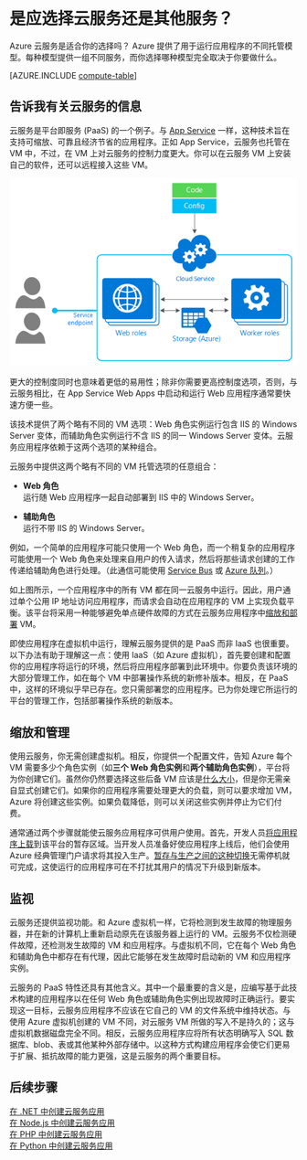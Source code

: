 <properties 
	pageTitle="Azure 计算选项 - 云服务 | Azure" 
	description="了解 Azure 计算托管选项及其工作原理：App Service、云服务和虚拟机" 
	services="cloud-services"
    documentationCenter=""
	authors="Thraka" 
	manager="timlt"/>

<tags 
	ms.service="multiple" 
	ms.date="04/15/2016" 
	wacn.date="05/31/2016"/>

# 是应选择云服务还是其他服务？

Azure 云服务是适合你的选择吗？ Azure 提供了用于运行应用程序的不同托管模型。每种模型提供一组不同服务，而你选择哪种模型完全取决于你要做什么。

[AZURE.INCLUDE [compute-table](../includes/compute-options-table.md)]

<a name="tellmecs"></a>
## 告诉我有关云服务的信息

云服务是平台即服务 (PaaS) 的一个例子。与 [App Service](/documentation/services/web-sites) 一样，这种技术旨在支持可缩放、可靠且经济节省的应用程序。正如 App Service，云服务也托管在 VM 中，不过，在 VM 上对云服务的控制力度更大。你可以在云服务 VM 上安装自己的软件，还可以远程接入这些 VM。

![cs\_diagram](./media/cloud-services-choose-me/diagram.png)

更大的控制度同时也意味着更低的易用性；除非你需要更高控制度选项，否则，与云服务相比，在 App Service Web Apps 中启动和运行 Web 应用程序通常要快速方便一些。

该技术提供了两个略有不同的 VM 选项：Web 角色实例运行包含 IIS 的 Windows Server 变体，而辅助角色实例运行不含 IIS 的同一 Windows Server 变体。云服务应用程序依赖于这两个选项的某种组合。

云服务中提供这两个略有不同的 VM 托管选项的任意组合：

* **Web 角色**  
  运行随 Web 应用程序一起自动部署到 IIS 中的 Windows Server。
  
* **辅助角色**  
  运行不带 IIS 的 Windows Server。

例如，一个简单的应用程序可能只使用一个 Web 角色，而一个稍复杂的应用程序可能使用一个 Web 角色来处理来自用户的传入请求，然后将那些请求创建的工作传递给辅助角色进行处理。（此通信可能使用 [Service Bus](/documentation/articles/service-bus-fundamentals-hybrid-solutions/) 或 [Azure 队列](/documentation/articles/storage-introduction/)。）

如上图所示，一个应用程序中的所有 VM 都在同一云服务中运行。因此，用户通过单个公用 IP 地址访问应用程序，而请求会自动在应用程序的 VM 上实现负载平衡。该平台将采用一种能够避免单点硬件故障的方式在云服务应用程序中[缩放和部署](/documentation/articles/cloud-services-how-to-scale/) VM。

即使应用程序在虚拟机中运行，理解云服务提供的是 PaaS 而非 IaaS 也很重要。以下办法有助于理解这一点：使用 IaaS（如 Azure 虚拟机），首先要创建和配置你的应用程序将运行的环境，然后将应用程序部署到此环境中。你要负责该环境的大部分管理工作，如在每个 VM 中部署操作系统的新修补版本。相反，在 PaaS 中，这样的环境似乎早已存在。您只需部署您的应用程序。已为你处理它所运行的平台的管理工作，包括部署操作系统的新版本。

## 缩放和管理
使用云服务，你无需创建虚拟机。相反，你提供一个配置文件，告知 Azure 每个 VM 需要多少个角色实例（如**三个 Web 角色实例**和**两个辅助角色实例**），平台将为你创建它们。虽然你仍然要选择这些后备 VM 应该是[什么大小](/documentation/articles/cloud-services-sizes-specs/)，但是你无需亲自显式创建它们。如果你的应用程序需要处理更大的负载，则可以要求增加 VM，Azure 将创建这些实例。如果负载降低，则可以关闭这些实例并停止为它们付费。

通常通过两个步骤就能使云服务应用程序可供用户使用。首先，开发人员[将应用程序上载](/documentation/articles/cloud-services-how-to-create-deploy/)到该平台的暂存区域。当开发人员准备好使应用程序上线后，他们会使用 Azure 经典管理门户请求将其投入生产。[暂存与生产之间的这种切换](/documentation/articles/cloud-services-nodejs-stage-application/)无需停机就可完成，这使运行的应用程序可在不打扰其用户的情况下升级到新版本。

## 监视
云服务还提供监视功能。和 Azure 虚拟机一样，它将检测到发生故障的物理服务器，并在新的计算机上重新启动原先在该服务器上运行的 VM。云服务不仅检测硬件故障，还检测发生故障的 VM 和应用程序。与虚拟机不同，它在每个 Web 角色和辅助角色中都存在有代理，因此它能够在发生故障时启动新的 VM 和应用程序实例。

云服务的 PaaS 特性还具有其他含义。其中一个最重要的含义是，应编写基于此技术构建的应用程序以在任何 Web 角色或辅助角色实例出现故障时正确运行。要实现这一目标，云服务应用程序不应该在它自己的 VM 的文件系统中维持状态。与使用 Azure 虚拟机创建的 VM 不同，对云服务 VM 所做的写入不是持久的；这与虚拟机数据磁盘完全不同。相反，云服务应用程序应将所有状态明确写入 SQL 数据库、blob、表或其他某种外部存储中。以这种方式构建应用程序会使它们更易于扩展、抵抗故障的能力更强，这是云服务的两个重要目标。

## 后续步骤
[在 .NET 中创建云服务应用](/documentation/articles/cloud-services-dotnet-get-started/)  
[在 Node.js 中创建云服务应用](/documentation/articles/cloud-services-nodejs-develop-deploy-app/)  
[在 PHP 中创建云服务应用](/documentation/articles/cloud-services-php-create-web-role/)  
[在 Python 中创建云服务应用](/documentation/articles/cloud-services-python-ptvs/)

<!---HONumber=Mooncake_0523_2016-->
